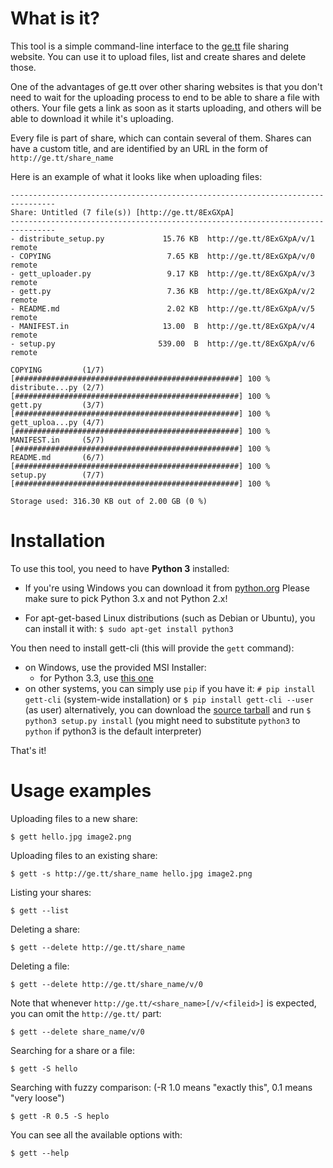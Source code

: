 # What is it?

This tool is a simple command-line interface to the [ge.tt](http://ge.tt/)
file sharing website.
You can use it to upload files, list and create shares and delete those.

One of the advantages of ge.tt over other sharing websites is that you don't
need to wait for the uploading process to end to be able to share a file
with others. Your file gets a link as soon as it starts uploading, and others
will be able to download it while it's uploading.

Every file is part of share, which can contain several of them.
Shares can have a custom title, and are identified by an URL in the form of
`http://ge.tt/share_name`

Here is an example of what it looks like when uploading files:
```text
--------------------------------------------------------------------------------
Share: Untitled (7 file(s)) [http://ge.tt/8ExGXpA]
--------------------------------------------------------------------------------
- distribute_setup.py             15.76 KB  http://ge.tt/8ExGXpA/v/1  remote
- COPYING                          7.65 KB  http://ge.tt/8ExGXpA/v/0  remote
- gett_uploader.py                 9.17 KB  http://ge.tt/8ExGXpA/v/3  remote
- gett.py                          7.36 KB  http://ge.tt/8ExGXpA/v/2  remote
- README.md                        2.02 KB  http://ge.tt/8ExGXpA/v/5  remote
- MANIFEST.in                     13.00  B  http://ge.tt/8ExGXpA/v/4  remote
- setup.py                       539.00  B  http://ge.tt/8ExGXpA/v/6  remote

COPYING         (1/7) [##################################################] 100 %
distribute...py (2/7) [##################################################] 100 %
gett.py         (3/7) [##################################################] 100 %
gett_uploa...py (4/7) [##################################################] 100 %
MANIFEST.in     (5/7) [##################################################] 100 %
README.md       (6/7) [##################################################] 100 %
setup.py        (7/7) [##################################################] 100 %

Storage used: 316.30 KB out of 2.00 GB (0 %)
```

# Installation

To use this tool, you need to have __Python 3__ installed:

- If you're using Windows you can download it from
  [python.org](http://python.org/download/)
  Please make sure to pick Python 3.x and not Python 2.x!

- For apt-get-based Linux distributions (such as Debian or Ubuntu),
  you can install it with:
  `$ sudo apt-get install python3`

You then need to install gett-cli (this will provide the `gett` command):

- on Windows, use the provided MSI Installer:
    - for Python 3.3, use [this one](https://bitbucket.org/mickael9/gett-cli/downloads/gett-cli-0.2.3.win32-py3.3.msi)
- on other systems, you can simply use `pip` if you have it:
  `# pip install gett-cli` (system-wide installation) or `$ pip install gett-cli --user` (as user)
  alternatively, you can download the [source tarball](https://bitbucket.org/mickael9/gett-cli/get/v0.2.2.tar.bz2)
  and run
  `$ python3 setup.py install` (you might need to substitute `python3` to `python`
   if python3 is the default interpreter)

That's it!

# Usage examples

Uploading files to a new share:

    $ gett hello.jpg image2.png


Uploading files to an existing share:

    $ gett -s http://ge.tt/share_name hello.jpg image2.png


Listing your shares:

    $ gett --list


Deleting a share:

    $ gett --delete http://ge.tt/share_name


Deleting a file:

    $ gett --delete http://ge.tt/share_name/v/0


Note that whenever `http://ge.tt/<share_name>[/v/<fileid>]` is expected,
you can omit the `http://ge.tt/` part:

    $ gett --delete share_name/v/0


Searching for a share or a file:

    $ gett -S hello


Searching with fuzzy comparison: (-R 1.0 means "exactly this", 0.1 means "very loose")

    $ gett -R 0.5 -S heplo


You can see all the available options with:

    $ gett --help
